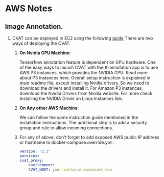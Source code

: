 # AWS Notes
## Image Annotation.
1. CVAT can be deployed in EC2 usng the following [guide](https://github.com/openvinotoolkit/cvat/blob/develop/cvat/apps/documentation/AWS-Deployment-Guide.md)
    There are two ways of deploying the CVAT.
    1. **On Nvidia GPU Machine:** 
    
        Tensorflow annotation feature is dependent on GPU hardware. One of the easy ways to launch CVAT with the tf-annotation app is to use AWS P3 instances, which provides the NVIDIA GPU. Read more about P3 instances here. Overall setup instruction is explained in main readme file, except Installing Nvidia drivers. So we need to download the drivers and install it. For Amazon P3 instances, download the Nvidia Drivers from Nvidia website. For more check Installing the NVIDIA Driver on Linux Instances link.

    2. **On Any other AWS Machine:**
   
        We can follow the same instruction guide mentioned in the installation instructions. The additional step is to add a security group and rule to allow incoming connections.

    3. For any of above, don't forget to add exposed AWS public IP address or hostname to docker-compose.override.yml:
        ```yaml
        version: "2.3"
        services:
        cvat_proxy:
            environment:
            CVAT_HOST: your-instance.amazonaws.com
        ```
